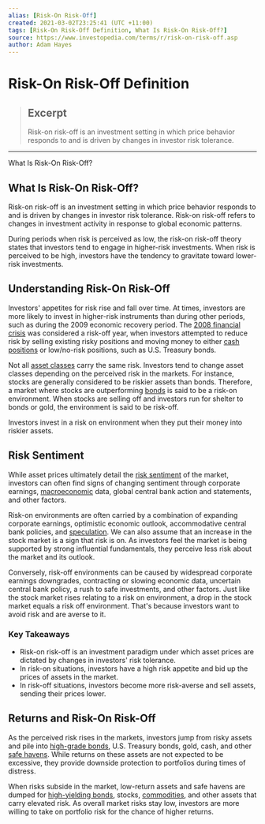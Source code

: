 ```yaml
---
alias: [Risk-On Risk-Off]
created: 2021-03-02T23:25:41 (UTC +11:00)
tags: [Risk-On Risk-Off Definition, What Is Risk-On Risk-Off?]
source: https://www.investopedia.com/terms/r/risk-on-risk-off.asp
author: Adam Hayes
---
```


# Risk-On Risk-Off Definition

> ## Excerpt
> Risk-on risk-off is an investment setting in which price behavior responds to and is driven by changes in investor risk tolerance.

---

What Is Risk-On Risk-Off?
## What Is Risk-On Risk-Off?

Risk-on risk-off is an investment setting in which price behavior responds to and is driven by changes in investor risk tolerance. Risk-on risk-off refers to changes in investment activity in response to global economic patterns.

During periods when risk is perceived as low, the risk-on risk-off theory states that investors tend to engage in higher-risk investments. When risk is perceived to be high, investors have the tendency to gravitate toward lower-risk investments.

## Understanding Risk-On Risk-Off

Investors' appetites for risk rise and fall over time. At times, investors are more likely to invest in higher-risk instruments than during other periods, such as during the 2009 economic recovery period. The [2008 financial crisis](https://www.investopedia.com/terms/c/credit-crisis.asp) was considered a risk-off year, when investors attempted to reduce risk by selling existing risky positions and moving money to either [cash positions](https://www.investopedia.com/terms/c/cash_position.asp) or low/no-risk positions, such as U.S. Treasury bonds.

Not all [asset classes](https://www.investopedia.com/terms/a/assetclasses.asp) carry the same risk. Investors tend to change asset classes depending on the perceived risk in the markets. For instance, stocks are generally considered to be riskier assets than bonds. Therefore, a market where stocks are outperforming [bonds](https://www.investopedia.com/terms/b/bond.asp) is said to be a risk-on environment. When stocks are selling off and investors run for shelter to bonds or gold, the environment is said to be risk-off.

Investors invest in a risk on environment when they put their money into riskier assets.

## Risk Sentiment

While asset prices ultimately detail the [risk sentiment](https://www.investopedia.com/terms/m/marketsentiment.asp) of the market, investors can often find signs of changing sentiment through corporate earnings, [macroeconomic](https://www.investopedia.com/terms/m/macroeconomics.asp) data, global central bank action and statements, and other factors.

Risk-on environments are often carried by a combination of expanding corporate earnings, optimistic economic outlook, accommodative central bank policies, and [speculation](https://www.investopedia.com/terms/s/speculation.asp). We can also assume that an increase in the stock market is a sign that risk is on. As investors feel the market is being supported by strong influential fundamentals, they perceive less risk about the market and its outlook.

Conversely, risk-off environments can be caused by widespread corporate earnings downgrades, contracting or slowing economic data, uncertain central bank policy, a rush to safe investments, and other factors. Just like the stock market rises relating to a risk on environment, a drop in the stock market equals a risk off environment. That's because investors want to avoid risk and are averse to it.

### Key Takeaways

-   Risk-on risk-off is an investment paradigm under which asset prices are dictated by changes in investors' risk tolerance.
-   In risk-on situations, investors have a high risk appetite and bid up the prices of assets in the market.
-   In risk-off situations, investors become more risk-averse and sell assets, sending their prices lower.

## Returns and Risk-On Risk-Off

As the perceived risk rises in the markets, investors jump from risky assets and pile into [high-grade bonds](https://www.investopedia.com/terms/i/investmentgrade.asp), U.S. Treasury bonds, gold, cash, and other [safe havens](https://www.investopedia.com/terms/s/safe-haven.asp). While returns on these assets are not expected to be excessive, they provide downside protection to portfolios during times of distress.

When risks subside in the market, low-return assets and safe havens are dumped for [high-yielding bonds](https://www.investopedia.com/terms/h/high_yield_bond.asp), stocks, [commodities](https://www.investopedia.com/terms/c/commodity.asp), and other assets that carry elevated risk. As overall market risks stay low, investors are more willing to take on portfolio risk for the chance of higher returns.
